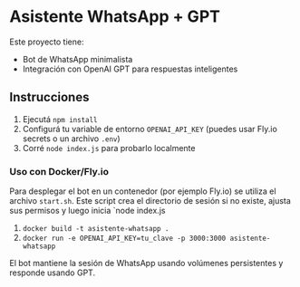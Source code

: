 # Asistente WhatsApp + GPT

Este proyecto tiene:
- Bot de WhatsApp minimalista
- Integración con OpenAI GPT para respuestas inteligentes

## Instrucciones

1. Ejecutá `npm install`
2. Configurá tu variable de entorno `OPENAI_API_KEY` (puedes usar Fly.io secrets o un archivo `.env`)
3. Corré `node index.js` para probarlo localmente

### Uso con Docker/Fly.io

Para desplegar el bot en un contenedor (por ejemplo Fly.io) se utiliza el archivo `start.sh`. Este script crea el directorio de sesión si no existe, ajusta sus permisos y luego inicia `node index.js

1. `docker build -t asistente-whatsapp .`
2. `docker run -e OPENAI_API_KEY=tu_clave -p 3000:3000 asistente-whatsapp`

El bot mantiene la sesión de WhatsApp usando volúmenes persistentes y responde usando GPT.
